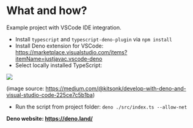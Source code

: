 # What and how?

Example project with VSCode IDE integration.


- Install `typescript` and `typescript-deno-plugin` via `npm install`
- Install Deno extension for VSCode: https://marketplace.visualstudio.com/items?itemName=justjavac.vscode-deno
- Select locally installed TypeScript:

![](https://miro.medium.com/max/690/1*DYhFZAmGHtcdRQVMOcHbcg.gif)

(image source: https://medium.com/@kitsonk/develop-with-deno-and-visual-studio-code-225ce7c5b1ba)
- Run the script from project folder: `deno ./src/index.ts --allow-net`

**Deno website: https://deno.land/**
